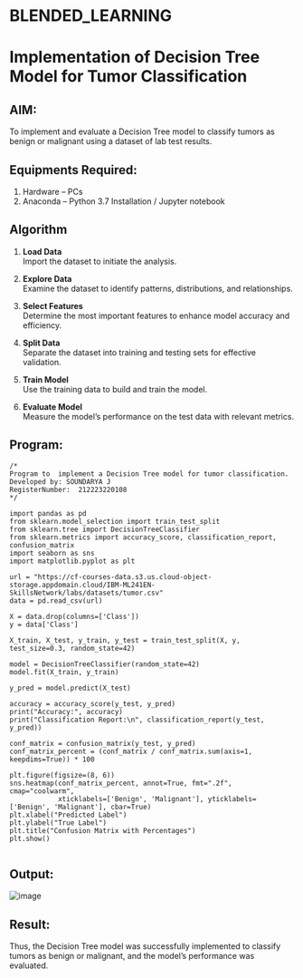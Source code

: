 # BLENDED_LEARNING
# Implementation of Decision Tree Model for Tumor Classification

## AIM:
To implement and evaluate a Decision Tree model to classify tumors as benign or malignant using a dataset of lab test results.

## Equipments Required:
1. Hardware – PCs
2. Anaconda – Python 3.7 Installation / Jupyter notebook

## Algorithm
1. **Load Data**  
   Import the dataset to initiate the analysis.

2. **Explore Data**  
   Examine the dataset to identify patterns, distributions, and relationships.

3. **Select Features**  
   Determine the most important features to enhance model accuracy and efficiency.

4. **Split Data**  
   Separate the dataset into training and testing sets for effective validation.

5. **Train Model**  
   Use the training data to build and train the model.

6. **Evaluate Model**  
   Measure the model’s performance on the test data with relevant metrics.

## Program:
```
/*
Program to  implement a Decision Tree model for tumor classification.
Developed by: SOUNDARYA J
RegisterNumber:  212223220108
*/

import pandas as pd
from sklearn.model_selection import train_test_split
from sklearn.tree import DecisionTreeClassifier
from sklearn.metrics import accuracy_score, classification_report, confusion_matrix
import seaborn as sns
import matplotlib.pyplot as plt

url = "https://cf-courses-data.s3.us.cloud-object-storage.appdomain.cloud/IBM-ML241EN-SkillsNetwork/labs/datasets/tumor.csv"
data = pd.read_csv(url)

X = data.drop(columns=['Class'])
y = data['Class']

X_train, X_test, y_train, y_test = train_test_split(X, y, test_size=0.3, random_state=42)

model = DecisionTreeClassifier(random_state=42)
model.fit(X_train, y_train)

y_pred = model.predict(X_test)

accuracy = accuracy_score(y_test, y_pred)
print("Accuracy:", accuracy)
print("Classification Report:\n", classification_report(y_test, y_pred))

conf_matrix = confusion_matrix(y_test, y_pred)
conf_matrix_percent = (conf_matrix / conf_matrix.sum(axis=1, keepdims=True)) * 100

plt.figure(figsize=(8, 6))
sns.heatmap(conf_matrix_percent, annot=True, fmt=".2f", cmap="coolwarm", 
            xticklabels=['Benign', 'Malignant'], yticklabels=['Benign', 'Malignant'], cbar=True)
plt.xlabel("Predicted Label")
plt.ylabel("True Label")
plt.title("Confusion Matrix with Percentages")
plt.show()


```

## Output:
![image](https://github.com/user-attachments/assets/27eeb18c-4e27-4fdd-96ba-ae16d4d63fa7)



## Result:
Thus, the Decision Tree model was successfully implemented to classify tumors as benign or malignant, and the model’s performance was evaluated.
